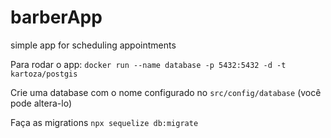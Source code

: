 # barberApp
simple app for scheduling appointments

Para rodar o app:
`docker run --name database -p 5432:5432 -d -t kartoza/postgis`

Crie uma database com o nome configurado no `src/config/database` (você pode altera-lo)

Faça as migrations `npx sequelize db:migrate`